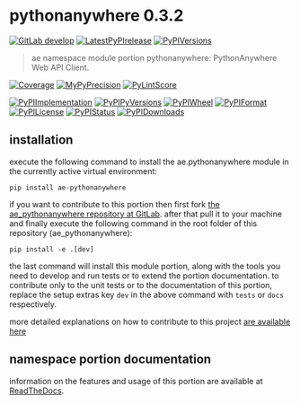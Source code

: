 <!-- THIS FILE IS EXCLUSIVELY MAINTAINED by the project ae.ae v0.3.100 -->
<!-- THIS FILE IS EXCLUSIVELY MAINTAINED by the project aedev.namespace_root_tpls v0.3.21 -->
# pythonanywhere 0.3.2

[![GitLab develop](https://img.shields.io/gitlab/pipeline/ae-group/ae_pythonanywhere/develop?logo=python)](
    https://gitlab.com/ae-group/ae_pythonanywhere)
[![LatestPyPIrelease](
    https://img.shields.io/gitlab/pipeline/ae-group/ae_pythonanywhere/release0.3.2?logo=python)](
    https://gitlab.com/ae-group/ae_pythonanywhere/-/tree/release0.3.2)
[![PyPIVersions](https://img.shields.io/pypi/v/ae_pythonanywhere)](
    https://pypi.org/project/ae-pythonanywhere/#history)

>ae namespace module portion pythonanywhere: PythonAnywhere Web API Client.

[![Coverage](https://ae-group.gitlab.io/ae_pythonanywhere/coverage.svg)](
    https://ae-group.gitlab.io/ae_pythonanywhere/coverage/index.html)
[![MyPyPrecision](https://ae-group.gitlab.io/ae_pythonanywhere/mypy.svg)](
    https://ae-group.gitlab.io/ae_pythonanywhere/lineprecision.txt)
[![PyLintScore](https://ae-group.gitlab.io/ae_pythonanywhere/pylint.svg)](
    https://ae-group.gitlab.io/ae_pythonanywhere/pylint.log)

[![PyPIImplementation](https://img.shields.io/pypi/implementation/ae_pythonanywhere)](
    https://gitlab.com/ae-group/ae_pythonanywhere/)
[![PyPIPyVersions](https://img.shields.io/pypi/pyversions/ae_pythonanywhere)](
    https://gitlab.com/ae-group/ae_pythonanywhere/)
[![PyPIWheel](https://img.shields.io/pypi/wheel/ae_pythonanywhere)](
    https://gitlab.com/ae-group/ae_pythonanywhere/)
[![PyPIFormat](https://img.shields.io/pypi/format/ae_pythonanywhere)](
    https://pypi.org/project/ae-pythonanywhere/)
[![PyPILicense](https://img.shields.io/pypi/l/ae_pythonanywhere)](
    https://gitlab.com/ae-group/ae_pythonanywhere/-/blob/develop/LICENSE.md)
[![PyPIStatus](https://img.shields.io/pypi/status/ae_pythonanywhere)](
    https://libraries.io/pypi/ae-pythonanywhere)
[![PyPIDownloads](https://img.shields.io/pypi/dm/ae_pythonanywhere)](
    https://pypi.org/project/ae-pythonanywhere/#files)


## installation


execute the following command to install the
ae.pythonanywhere module
in the currently active virtual environment:
 
```shell script
pip install ae-pythonanywhere
```

if you want to contribute to this portion then first fork
[the ae_pythonanywhere repository at GitLab](
https://gitlab.com/ae-group/ae_pythonanywhere "ae.pythonanywhere code repository").
after that pull it to your machine and finally execute the
following command in the root folder of this repository
(ae_pythonanywhere):

```shell script
pip install -e .[dev]
```

the last command will install this module portion, along with the tools you need
to develop and run tests or to extend the portion documentation. to contribute only to the unit tests or to the
documentation of this portion, replace the setup extras key `dev` in the above command with `tests` or `docs`
respectively.

more detailed explanations on how to contribute to this project
[are available here](
https://gitlab.com/ae-group/ae_pythonanywhere/-/blob/develop/CONTRIBUTING.rst)


## namespace portion documentation

information on the features and usage of this portion are available at
[ReadTheDocs](
https://ae.readthedocs.io/en/latest/_autosummary/ae.pythonanywhere.html
"ae_pythonanywhere documentation").
